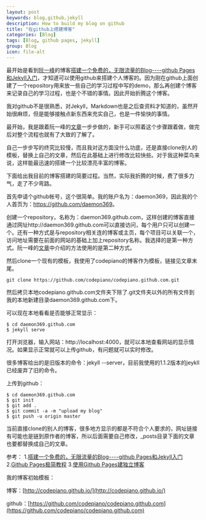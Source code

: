 ```yaml
---
layout: post
keywords: blog,github,jekyll
description: How to build my blog on github
title: "在github上搭建博客"
categories: [Blog]
tags: [Blog, github pages, jekyll]
group: Blog
icon: file-alt
---
```


最开始是看到[阮一峰](http://www.ruanyifeng.com/blog/)的博客[搭建一个免费的，无限流量的Blog----github Pages和Jekyll入门][1]，才知道可以使用github来搭建个人博客的。因为刚在github上面创建了一个repository用来放一些自己的学习过程中写的demo，那么再创建个博客来记录自己的学习过程，也是个不错的事情。因此开始折腾这个博客。

<!--excerpt-->

我对github不是很熟悉，对Jekyll，Markdown也是之后查资料才知道的，虽然开始很麻烦，但是能够接触点新东西来充实自己，也是一件愉快的事情。

最开始，我是跟着阮一峰的[文章][1]一步步做的，新手可以照着这个步骤跟着做，做完后对整个流程也就有了大致的了解了。

自己一步步写的终究比较慢，而且我对这方面没什么功底，还是直接clone别人的模板，替换上自己的文章，然后在此基础上进行修改比较快些。对于我这种菜鸟来说，这样能最迅速的搭建一个比较漂亮丰富的博客。

下面给出我目前的博客搭建的简要过程。当然，实际我折腾的时候，费了很多力气，走了不少弯路。

首先申请个github帐号，这个很简单。我的账户名为：daemon369，因此我的个人首页为：<a href="https://github.com/daemon369">https://github.com/daemon369</a>。

创建一个repository，名称为：daemon369.github.com，这样创建的博客直接通过网址http://daemon369.github.com可以直接访问，每个用户只可以创建一个。还有一种方式是与repository相关连的博客或主页，每个项目可以关联一个，访问地址需要在前面的网站的基础上加上repository名称。我选择的是第一种方式。阮一峰的[文章][1]中介绍的方法使用的是第二种方式。

然后clone一个现有的模板，我使用了codepiano的博客作为模板，链接见文章末尾。

    git clone https://github.com/codepiano/codepiano.github.com.git

然后拷贝本地codepiano.github.com文件夹下除了.git文件夹以外的所有文件到我的本地新建目录daemon369.github.com下。

可以现在本地看看是否能够正常显示：

    $ cd daemon369.github.com
    $ jekyll serve

打开浏览器，输入网站：http://localhost:4000，就可以本地查看网站的显示情况。如果显示正常就可以上传github，有问题就可以实时修改。

很多博客给出的是旧版本的命令：jekyll --server，目前我使用的1.1.2版本的jeykll已经废弃了旧的命令。

上传到github：

    $ cd daemon369.github.com
    $ git init
    $ git add .
    $ git commit -a -m "upload my blog"
    $ git push -u origin master

当前直接clone的别人的博客，很多地方显示的都是不符合个人要求的，网址链接有可能也是链到原作者的博客，所以后面需要自己修改，_posts目录下面的文章也要都替换成自己的文章。

参考：
1.[搭建一个免费的，无限流量的Blog----github Pages和Jekyll入门][1]
2.[Github Pages极简教程][2]
3.[使用Github Pages建独立博客][3]


我的博客初始模板：

博客：[http://codepiano.github.io/](http://codepiano.github.io/)

github：[https://github.com/codepiano/codepiano.github.com](https://github.com/codepiano/codepiano.github.com)


[1]:http://www.ruanyifeng.com/blog/2012/08/blogging_with_jekyll.html "搭建一个免费的，无限流量的Blog----github Pages和Jekyll入门"

[2]:http://yanping.me/cn/blog/2012/03/18/github-pages-step-by-step/ "Github Pages极简教程"

[3]:http://beiyuu.com/github-pages/ "使用Github Pages建独立博客"
